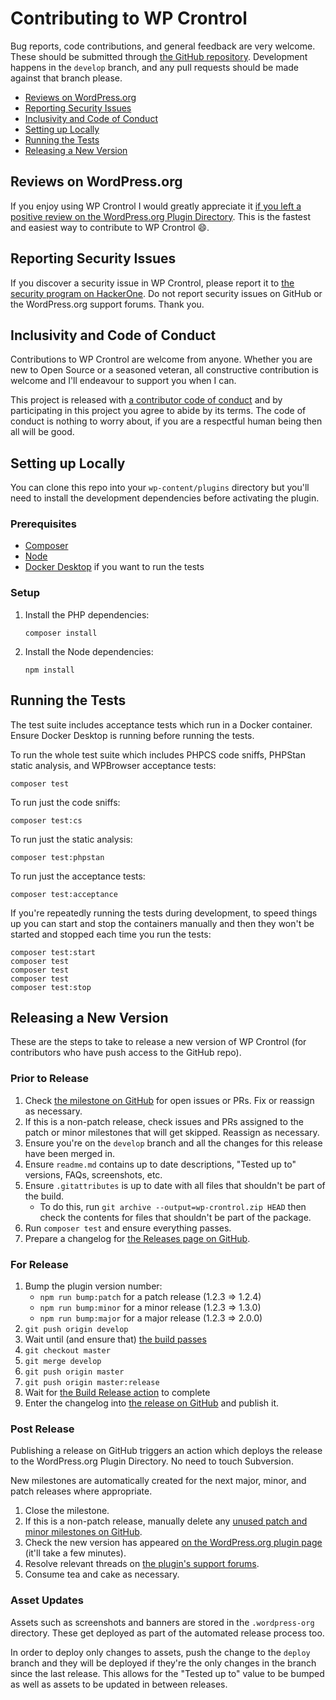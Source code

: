 # Contributing to WP Crontrol

Bug reports, code contributions, and general feedback are very welcome. These should be submitted through [the GitHub repository](https://github.com/johnbillion/wp-crontrol). Development happens in the `develop` branch, and any pull requests should be made against that branch please.

* [Reviews on WordPress.org](#reviews-on-wordpressorg)
* [Reporting Security Issues](#reporting-security-issues)
* [Inclusivity and Code of Conduct](#inclusivity-and-code-of-conduct)
* [Setting up Locally](#setting-up-locally)
* [Running the Tests](#running-the-tests)
* [Releasing a New Version](#releasing-a-new-version)

## Reviews on WordPress.org

If you enjoy using WP Crontrol I would greatly appreciate it <a href="https://wordpress.org/support/plugin/wp-crontrol/reviews/">if you left a positive review on the WordPress.org Plugin Directory</a>. This is the fastest and easiest way to contribute to WP Crontrol 😄.

## Reporting Security Issues

If you discover a security issue in WP Crontrol, please report it to [the security program on HackerOne](https://hackerone.com/johnblackbourn). Do not report security issues on GitHub or the WordPress.org support forums. Thank you.

## Inclusivity and Code of Conduct

Contributions to WP Crontrol are welcome from anyone. Whether you are new to Open Source or a seasoned veteran, all constructive contribution is welcome and I'll endeavour to support you when I can.

This project is released with <a href="https://github.com/johnbillion/wp-crontrol/blob/develop/CODE_OF_CONDUCT.md">a contributor code of conduct</a> and by participating in this project you agree to abide by its terms. The code of conduct is nothing to worry about, if you are a respectful human being then all will be good.

## Setting up Locally

You can clone this repo into your `wp-content/plugins` directory but you'll need to install the development dependencies before activating the plugin.

### Prerequisites

* [Composer](https://getcomposer.org/)
* [Node](https://nodejs.org/)
* [Docker Desktop](https://www.docker.com/products/docker-desktop/) if you want to run the tests

### Setup

1. Install the PHP dependencies:

       composer install

2. Install the Node dependencies:

       npm install

## Running the Tests

The test suite includes acceptance tests which run in a Docker container. Ensure Docker Desktop is running before running the tests.

To run the whole test suite which includes PHPCS code sniffs, PHPStan static analysis, and WPBrowser acceptance tests:

	composer test

To run just the code sniffs:

	composer test:cs

To run just the static analysis:

	composer test:phpstan

To run just the acceptance tests:

	composer test:acceptance

If you're repeatedly running the tests during development, to speed things up you can start and stop the containers manually and then they won't be started and stopped each time you run the tests:

	composer test:start
	composer test
	composer test
	composer test
	composer test:stop

## Releasing a New Version

These are the steps to take to release a new version of WP Crontrol (for contributors who have push access to the GitHub repo).

### Prior to Release

1. Check [the milestone on GitHub](https://github.com/johnbillion/wp-crontrol/milestones) for open issues or PRs. Fix or reassign as necessary.
1. If this is a non-patch release, check issues and PRs assigned to the patch or minor milestones that will get skipped. Reassign as necessary.
1. Ensure you're on the `develop` branch and all the changes for this release have been merged in.
1. Ensure `readme.md` contains up to date descriptions, "Tested up to" versions, FAQs, screenshots, etc.
1. Ensure `.gitattributes` is up to date with all files that shouldn't be part of the build.
   - To do this, run `git archive --output=wp-crontrol.zip HEAD` then check the contents for files that shouldn't be part of the package.
1. Run `composer test` and ensure everything passes.
1. Prepare a changelog for [the Releases page on GitHub](https://github.com/johnbillion/wp-crontrol/releases).

### For Release

1. Bump the plugin version number:
   - `npm run bump:patch` for a patch release (1.2.3 => 1.2.4)
   - `npm run bump:minor` for a minor release (1.2.3 => 1.3.0)
   - `npm run bump:major` for a major release (1.2.3 => 2.0.0)
1. `git push origin develop`
1. Wait until (and ensure that) [the build passes](https://github.com/johnbillion/wp-crontrol/actions)
1. `git checkout master`
1. `git merge develop`
1. `git push origin master`
1. `git push origin master:release`
1. Wait for [the Build Release action](https://github.com/johnbillion/wp-crontrol/actions?query=workflow%3A%22Build+Release%22) to complete
1. Enter the changelog into [the release on GitHub](https://github.com/johnbillion/wp-crontrol/releases) and publish it.

### Post Release

Publishing a release on GitHub triggers an action which deploys the release to the WordPress.org Plugin Directory. No need to touch Subversion.

New milestones are automatically created for the next major, minor, and patch releases where appropriate.

1. Close the milestone.
1. If this is a non-patch release, manually delete any [unused patch and minor milestones on GitHub](https://github.com/johnbillion/wp-crontrol/milestones).
1. Check the new version has appeared [on the WordPress.org plugin page](https://wordpress.org/plugins/wp-crontrol/) (it'll take a few minutes).
1. Resolve relevant threads on [the plugin's support forums](https://wordpress.org/support/plugin/wp-crontrol/).
1. Consume tea and cake as necessary.

### Asset Updates

Assets such as screenshots and banners are stored in the `.wordpress-org` directory. These get deployed as part of the automated release process too.

In order to deploy only changes to assets, push the change to the `deploy` branch and they will be deployed if they're the only changes in the branch since the last release. This allows for the "Tested up to" value to be bumped as well as assets to be updated in between releases.
